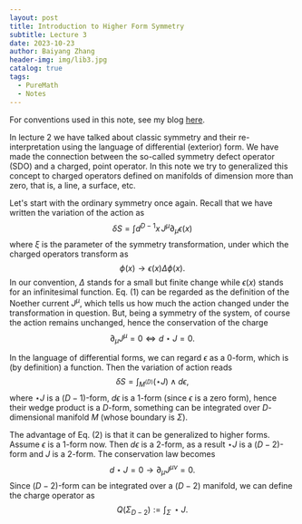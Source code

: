 ```yaml
---
layout: post
title: Introduction to Higher Form Symmetry
subtitle: Lecture 3
date: 2023-10-23
author: Baiyang Zhang
header-img: img/lib3.jpg
catalog: true
tags:
  - PureMath
  - Notes
---
```


For conventions used in this note, see my blog [here](http://www.mathlimbo.net/2022/07/17/Conventions-and-Formula/). 

In lecture 2 we have talked about classic symmetry and their re-interpretation using the language of differential (exterior) form. We have made the connection between the so-called symmetry defect operator (SDO) and a charged, point operator. In this note we try to generalized this concept to charged operators defined on manifolds of dimension more than zero, that is, a line, a surface, etc. 

Let's start with the ordinary symmetry once again. Recall that we have written the variation of the action as 
$$
\delta S = \int d^{D-1}x \, J^{\mu}\partial_ {\mu}\epsilon(x)
\tag{1}
$$
where $\xi$ is the parameter of the symmetry transformation, under which the charged operators transform as 
$$
\phi(x) \to \epsilon(x) \Delta \phi(x).
$$
In our convention, $\Delta$ stands for a small but finite change while $\epsilon(x)$ stands for an infinitesimal function. Eq. (1) can be regarded as the definition of the Noether current $J^{\mu}$, which tells us how much the action changed under the transformation in question. But, being a symmetry of the system, of course the action remains unchanged, hence the conservation of the charge 
$$
\partial_ {\mu}J^{\mu} = 0 \Longleftrightarrow d\star J=0.
$$

In the language of differential forms, we can regard $\epsilon$ as a $0$-form, which is (by definition) a function. Then the variation of action reads
$$
\delta S = \int_ {M^{(D)}} (\star J)\wedge d\epsilon,
\tag{2}
$$
where $\star J$ is a $(D-1)$-form, $d \epsilon$ is a $1$-form (since $\epsilon$ is a zero form), hence their wedge product is a $D$-form, something can be integrated over $D$-dimensional manifold $M$ (whose boundary is $\Sigma$). 

The advantage of Eq. (2) is that it can be generalized to higher forms. Assume $\epsilon$ is a 1-form now. Then $d \epsilon$ is a 2-form, as a result $\star J$ is a $(D-2)$-form and $J$ is a $2$-form. The conservation law becomes
$$
d \star J = 0 \to \partial_ {\mu} J^{\mu \nu}=0.
$$
Since $(D-2)$-form can be integrated over a $(D-2)$ manifold, we can define the charge operator as 
$$
Q(\Sigma_ {D-2}):= \int_ {\Sigma} \,  \star J.
$$